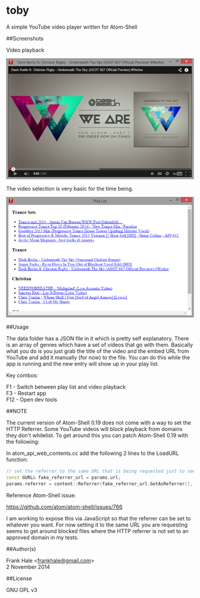 toby
====

A simple YouTube video player written for Atom-Shell

##Screenshots

Video playback

<img src="screenshots/toby-video-playback.png" alt="Video Playback"/>

The video selection is very basic for the time being.

<img src="screenshots/toby-play-list.png" alt="Video Selection"/>

##Usage

The data folder has a JSON file in it which is pretty self explanatory. There is
an array of genres which have a set of videos that go with them. Basically what
you do is you just grab the title of the video and the embed URL from YouTube
and add it manually (for now) to the file. You can do this while the app is
running and the new entry will show up in your play list.

Key combos:

F1 - Switch between play list and video playback  
F3 - Restart app  
F12 - Open dev tools

##NOTE

The current version of Atom-Shell 0.19 does not come with a way to set the HTTP
Referrer. Some YouTube videos will block playback from domains they don't
whitelist. To get around this you can patch Atom-Shell 0.19 with the following:

In atom_api_web_contents.cc add the following 2 lines to the LoadURL function:

```cpp
// set the referrer to the same URL that is being requested just to see if it works, AND IT DOES =)
const GURL& fake_referrer_url = params.url;
params.referrer = content::Referrer(fake_referrer_url.GetAsReferrer(), blink::WebReferrerPolicyDefault);
```

Reference Atom-Shell issue:

https://github.com/atom/atom-shell/issues/766

I am working to expose this via JavaScript so that the referrer can be set to
whatever you want. For now setting it to the same URL you are requesting seems
to get around blocked files where the HTTP referrer is not set to an approved
domain in my tests.

##Author(s)

Frank Hale &lt;frankhale@gmail.com&gt;  
2 November 2014

##License

GNU GPL v3
